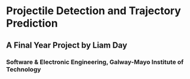 # Projectile Detection and Trajectory Prediction
## A Final Year Project by Liam Day
### Software & Electronic Engineering, Galway-Mayo Institute of Technology



